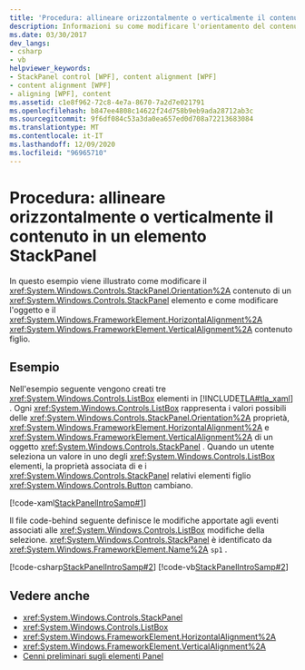 ```yaml
---
title: 'Procedura: allineare orizzontalmente o verticalmente il contenuto in un elemento StackPanel'
description: Informazioni su come modificare l'orientamento del contenuto in un Windows Presentation Foundation StackPanel e in HorizontalAlignment e VerticalAlignment del contenuto figlio.
ms.date: 03/30/2017
dev_langs:
- csharp
- vb
helpviewer_keywords:
- StackPanel control [WPF], content alignment [WPF]
- content alignment [WPF]
- aligning [WPF], content
ms.assetid: c1e8f962-72c8-4e7a-8670-7a2d7e021791
ms.openlocfilehash: b847ee4808c14622f24d758b9eb9ada28712ab3c
ms.sourcegitcommit: 9f6df084c53a3da0ea657ed0d708a72213683084
ms.translationtype: MT
ms.contentlocale: it-IT
ms.lasthandoff: 12/09/2020
ms.locfileid: "96965710"
---
```

# <a name="how-to-horizontally-or-vertically-align-content-in-a-stackpanel"></a>Procedura: allineare orizzontalmente o verticalmente il contenuto in un elemento StackPanel
In questo esempio viene illustrato come modificare il <xref:System.Windows.Controls.StackPanel.Orientation%2A> contenuto di un <xref:System.Windows.Controls.StackPanel> elemento e come modificare l'oggetto e il <xref:System.Windows.FrameworkElement.HorizontalAlignment%2A> <xref:System.Windows.FrameworkElement.VerticalAlignment%2A> contenuto figlio.  
  
## <a name="example"></a>Esempio  
 Nell'esempio seguente vengono creati tre <xref:System.Windows.Controls.ListBox> elementi in [!INCLUDE[TLA#tla_xaml](../../../includes/tlasharptla-xaml-md.md)] . Ogni <xref:System.Windows.Controls.ListBox> rappresenta i valori possibili delle <xref:System.Windows.Controls.StackPanel.Orientation%2A> proprietà, <xref:System.Windows.FrameworkElement.HorizontalAlignment%2A> e <xref:System.Windows.FrameworkElement.VerticalAlignment%2A> di un oggetto <xref:System.Windows.Controls.StackPanel> . Quando un utente seleziona un valore in uno degli <xref:System.Windows.Controls.ListBox> elementi, la proprietà associata di e i <xref:System.Windows.Controls.StackPanel> relativi elementi figlio <xref:System.Windows.Controls.Button> cambiano.  
  
 [!code-xaml[StackPanelIntroSamp#1](~/samples/snippets/csharp/VS_Snippets_Wpf/StackPanelIntroSamp/CSharp/Window1.xaml#1)]  
  
 Il file code-behind seguente definisce le modifiche apportate agli eventi associati alle <xref:System.Windows.Controls.ListBox> modifiche della selezione. <xref:System.Windows.Controls.StackPanel> è identificato da <xref:System.Windows.FrameworkElement.Name%2A> `sp1` .  
  
 [!code-csharp[StackPanelIntroSamp#2](~/samples/snippets/csharp/VS_Snippets_Wpf/StackPanelIntroSamp/CSharp/Window1.xaml.cs#2)]
 [!code-vb[StackPanelIntroSamp#2](~/samples/snippets/visualbasic/VS_Snippets_Wpf/StackPanelIntroSamp/VisualBasic/Window1.xaml.vb#2)]  
  
## <a name="see-also"></a>Vedere anche

- <xref:System.Windows.Controls.StackPanel>
- <xref:System.Windows.Controls.ListBox>
- <xref:System.Windows.FrameworkElement.HorizontalAlignment%2A>
- <xref:System.Windows.FrameworkElement.VerticalAlignment%2A>
- [Cenni preliminari sugli elementi Panel](panels-overview.md)
